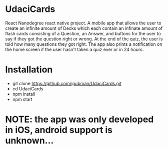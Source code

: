 # UdaciCards
React Nanodegree react native project. A mobile app that allows the user to create an infinite amount of Decks which each contain an infinate amount of flash cards consisting of a Question, an Answer, and buttons for the user to say if they got the question right or wrong. At the end of the quiz, the user is told how many questions they got right. The app also prints a notification on the home screen if the user hasn't taken a quiz ever or in 24 hours.

# Installation
 - git clone https://github.com/jgubman/UdaciCards.git
 - cd UdaciCards
 - npm install
 - npm start

 # NOTE: the app was only developed in iOS, android support is unknown...
